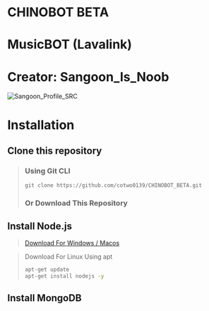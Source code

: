 # CHINOBOT BETA
# MusicBOT (Lavalink)

# Creator: Sangoon_Is_Noob
![Sangoon_Profile_SRC](https://cdn.discordapp.com/avatars/260303569591205888/d7386e5cf89472d1d20b56b0f6ca65e1.png?size=256)

# Installation

## Clone this repository
> ### Using Git CLI
> ``` cd ./mybot
> git clone https://github.com/cotwo0139/CHINOBOT_BETA.git
> ```
> ### Or Download This Repository

## Install Node.js
> [Download For Windows / Macos](https://nodejs.org/en/download/)

> Download For Linux Using apt
> ```bash
> apt-get update
> apt-get install nodejs -y
> ```

## Install MongoDB
